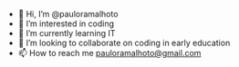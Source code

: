- 👋 Hi, I’m @pauloramalhoto
- 👀 I’m interested in coding
- 🌱 I’m currently learning IT
- 💞️ I’m looking to collaborate on coding in early education
- 📫 How to reach me pauloramalhoto@gmail.com

<!---
pauloramalhoto/pauloramalhoto is a ✨ special ✨ repository because its `README.md` (this file) appears on your GitHub profile.
You can click the Preview link to take a look at your changes.
--->
